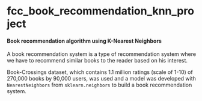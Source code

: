 # fcc_book_recommendation_knn_project
#### Book recommendation algorithm using K-Nearest Neighbors

A book recommendation system is a type of recommendation system where we have to recommend similar books to the reader based on his interest. 

Book-Crossings dataset, which contains 1.1 million ratings (scale of 1-10) of 270,000 books by 90,000 users, was used and a model was developed with `NearestNeighbors` from `sklearn.neighbors` to build a book recommendation system.
